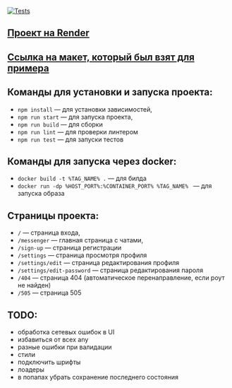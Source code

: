 [![Tests](https://github.com/lusorich/middle.messenger.praktikum.yandex/actions/workflows/tests.yml/badge.svg)](https://github.com/lusorich/middle.messenger.praktikum.yandex/actions/workflows/tests.yml)

## [Проект на Render](https://messenger-bazb.onrender.com)

## [Ссылка на макет, который был взят для примера](https://www.figma.com/file/jF5fFFzgGOxQeB4CmKWTiE/Chat_external_link?node-id=0%3A1&t=lZthIp7nwzxESX8U-0)

## Команды для установки и запуска проекта:

- `npm install` — для установки зависимостей,
- `npm run start` — для запуска проекта,
- `npm run build` — для сборки
- `npm run lint` — для проверки линтером
- `npm run test` — для запуски тестов

## Команды для запуска через docker:

- `docker build -t %TAG_NAME% .` — для билда
- `docker run -dp %HOST_PORT%:%CONTAINER_PORT% %TAG_NAME% ` — для запуска образа

## Страницы проекта:

- `/` — страница входа,
- `/messenger` — главная страница с чатами,
- `/sign-up` — страница регистрации
- `/settings` — страница просмотря профиля
- `/settings/edit` — страница редактирования профиля
- `/settings/edit-password` — страница редактирования пароля
- `/404` — страница 404 (автоматическое перенаправление, если роут не найден)
- `/505` — страница 505

## TODO:

- обработка сетевых ошибок в UI
- избавиться от всех any
- разные ошибки при валидации
- стили
- подключить шрифты
- лоадеры
- в попапах убрать сохранение последнего состояния
